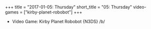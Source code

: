 +++
title = "2017-01-05: Thursday"
short_title = "05: Thursday"
video-games = ["kirby-planet-robobot"]
+++


* Video Game: Kirby Planet Robobot {N3DS} /b/